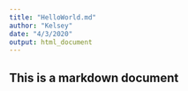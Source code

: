 ```yaml
---
title: "HelloWorld.md"
author: "Kelsey"
date: "4/3/2020"
output: html_document
---
```


## This is a markdown document
